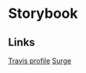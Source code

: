 # Storybook

## Links

[Travis profile](https://travis-ci.org/profile/VolodymyrKovalM)
[Surge](https://vladimir-koval.surge.sh)

